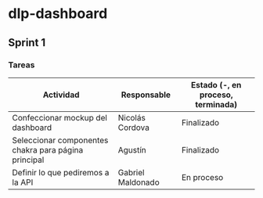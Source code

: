 # dlp-dashboard

## Sprint 1
### Tareas
| Actividad | Responsable | Estado (-, en proceso, terminada) |
| --------- | ----------- | --------------------------------- |
| Confeccionar mockup del dashboard | Nicolás Cordova | Finalizado |
| Seleccionar componentes chakra para página principal | Agustín  | Finalizado |
| Definir lo que pediremos a la API | Gabriel Maldonado | En proceso |
